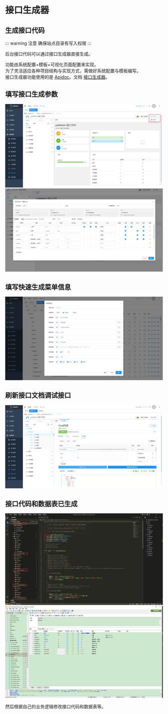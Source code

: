 # 接口生成器

## 生成接口代码

::: warning 注意
确保站点目录有写入权限
:::

后台接口代码可以通过接口生成器直接生成。  

功能由系统配置+模板+可视化页面配置来实现。  
为了灵活适应各种项目结构与实现方式，需做好系统配置与模板编写。  
接口生成器功能使用的是 [Apidoc](https://gitee.com/hg-code/apidoc-php)。文档 [接口生成器](https://docs.apidoc.icu/use/function/generator.html)。

## 填写接口生成参数
<img src="/image/dev/fastcrud1.png" alt="">
<img src="/image/dev/fastcrud2.png" alt="">

## 填写快速生成菜单信息
<img src="/image/dev/fastcrud3.png" alt="">

## 刷新接口文档调试接口
<img src="/image/dev/fastcrud4.png" alt="">

## 接口代码和数据表已生成
<img src="/image/dev/fastcrud5.png" alt="">
<img src="/image/dev/fastcrud6.png" alt="">

然后根据自己的业务逻辑修改接口代码和数据表等。
